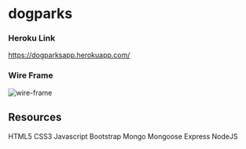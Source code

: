 # dogparks

### Heroku Link 
https://dogparksapp.herokuapp.com/

### Wire Frame

![wire-frame](https://i.imgur.com/nhpnUO5.jpg)


## Resources 
HTML5
CSS3
Javascript
Bootstrap 
Mongo 
Mongoose 
Express 
NodeJS 
